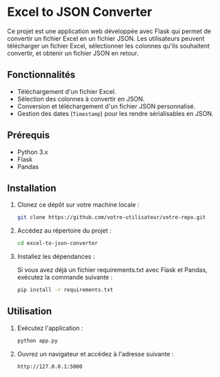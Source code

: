 # Excel to JSON Converter

Ce projet est une application web développée avec Flask qui permet de convertir un fichier Excel en un fichier JSON. Les utilisateurs peuvent télécharger un fichier Excel, sélectionner les colonnes qu'ils souhaitent convertir, et obtenir un fichier JSON en retour.

## Fonctionnalités

- Téléchargement d'un fichier Excel.
- Sélection des colonnes à convertir en JSON.
- Conversion et téléchargement d'un fichier JSON personnalisé.
- Gestion des dates (`Timestamp`) pour les rendre sérialisables en JSON.

## Prérequis

- Python 3.x
- Flask
- Pandas

## Installation

1. Clonez ce dépôt sur votre machine locale :

   ```bash
   git clone https://github.com/votre-utilisateur/votre-repo.git
2. Accédez au répertoire du projet :
    
    ```bash
    cd excel-to-json-converter
3. Installez les dépendances :

    Si vous avez déjà un fichier requirements.txt avec Flask et Pandas, exécutez la commande suivante :

    ```bash
    pip install -r requirements.txt

## Utilisation
1. Exécutez l'application :

    ```bash
    python app.py
2. Ouvrez un navigateur et accédez à l'adresse suivante :
    ```bash
    http://127.0.0.1:5000